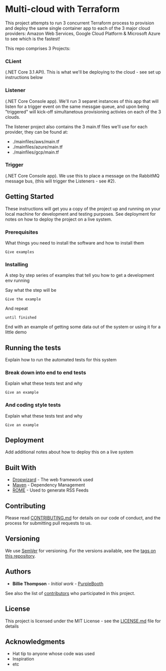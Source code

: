 # Multi-cloud with Terraform

This project attempts to run 3 concurrent Terraform process to provision and deploy the same single container app to each of the 3 major cloud providers: Amazon Web Services, Google Cloud Platform & Microsoft Azure to see which is the fastest!

This repo comprises 3 Projects:
### CLient
(.NET Core 3.1 API). This is what we'll be deploying to the cloud - see set up instructions below

### Listener
(.NET Core Console app). We'll run 3 separet instances of this app that will listen for a trigger event on the same messgae queue, and upon being "triggered" will kick-off simultanetous provisioning activies on each of the 3 clouds.

The listener project also contains the 3 main.tf files we'll use for each provider, they can be found at:
* ./mainfiles/aws/main.tf
* ./mainfiles/azure/main.tf
* ./mainfiles/gcp/main.tf

### Trigger
(.NET Core Console app). We use this to place a message on the RabbitMQ message bus, (this will trigger the Listeners - see #2).



## Getting Started

These instructions will get you a copy of the project up and running on your local machine for development and testing purposes. See deployment for notes on how to deploy the project on a live system.

### Prerequisites

What things you need to install the software and how to install them

```
Give examples
```

### Installing

A step by step series of examples that tell you how to get a development env running

Say what the step will be

```
Give the example
```

And repeat

```
until finished
```

End with an example of getting some data out of the system or using it for a little demo

## Running the tests

Explain how to run the automated tests for this system

### Break down into end to end tests

Explain what these tests test and why

```
Give an example
```

### And coding style tests

Explain what these tests test and why

```
Give an example
```

## Deployment

Add additional notes about how to deploy this on a live system

## Built With

* [Dropwizard](http://www.dropwizard.io/1.0.2/docs/) - The web framework used
* [Maven](https://maven.apache.org/) - Dependency Management
* [ROME](https://rometools.github.io/rome/) - Used to generate RSS Feeds

## Contributing

Please read [CONTRIBUTING.md](https://gist.github.com/PurpleBooth/b24679402957c63ec426) for details on our code of conduct, and the process for submitting pull requests to us.

## Versioning

We use [SemVer](http://semver.org/) for versioning. For the versions available, see the [tags on this repository](https://github.com/your/project/tags). 

## Authors

* **Billie Thompson** - *Initial work* - [PurpleBooth](https://github.com/PurpleBooth)

See also the list of [contributors](https://github.com/your/project/contributors) who participated in this project.

## License

This project is licensed under the MIT License - see the [LICENSE.md](LICENSE.md) file for details

## Acknowledgments

* Hat tip to anyone whose code was used
* Inspiration
* etc
